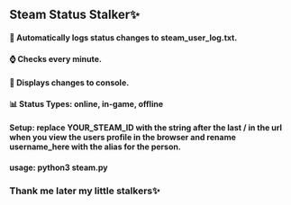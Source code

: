 ## Steam Status Stalker✨

#### 📝 Automatically logs status changes to steam_user_log.txt.
#### ⌚ Checks every minute.
#### 📢 Displays changes to console.
#### 📊 Status Types: online, in-game, offline
#### Setup: replace YOUR_STEAM_ID with the string after the last / in the url when you view the users profile in the browser and rename username_here with the alias for the person.
#### usage: python3 steam.py

### Thank me later my little stalkers✨
